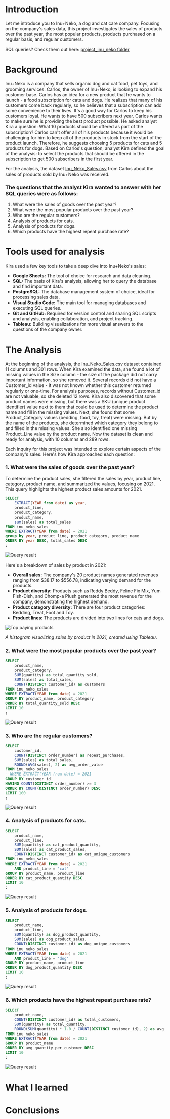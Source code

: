 # Introduction
Let me introduce you to Inu+Neko, a dog and cat care company. Focusing on the company's sales data, this project investigates the sales of products over the past year, the most popular products, products purchased on a regular basis, and regular customers.

SQL queries? Check them out here: [project_inu_neko folder](/project_inu_neko/)

# Background
Inu+Neko is a company that sells organic dog and cat food, pet toys, and grooming services. Carlos, the owner of Inu+Neko, is looking to expand his customer base. Carlos has an idea for a new product that he wants to launch - a food subscription for cats and dogs. He realizes that many of his customers come back regularly, so he believes that a subscription can add some convenience to their lives. It's a good way for Carlos to keep his customers loyal. He wants to have 500 subscribers next year. Carlos wants to make sure he is providing the best product possible. He asked analyst Kira a question: What 10 products should be offered as part of the subscription? Carlos can't offer all of his products because it would be challenging for him to keep all of the products in stock from the start of the product launch. Therefore, he suggests choosing 5 products for cats and 5 products for dogs. Based on Carlos's question, analyst Kira defined the goal of the analysis: to select the products that should be offered in the subscription to get 500 subscribers in the first year. 

For the analysis, the dataset [Inu_Neko_Sales.csv](Inu_Neko_Sales.csv) from Carlos about the sales of products sold by Inu+Neko was received. 

### The questions that the analyst Kira wanted to answer with her SQL queries were as follows:

1. What were the sales of goods over the past year?
2. What were the most popular products over the past year?
3. Who are the regular customers?
4. Analysis of products for cats.
5. Analysis of products for dogs.
6. Which products have the highest repeat purchase rate?

# Tools used for analysis
Kira used a few key tools to take a deep dive into Inu+Neko's sales:

- **Google Sheets:** The tool of choice for research and data cleaning. 
- **SQL:** The basis of Kira's analysis, allowing her to query the database and find important data.
- **PostgreSQL:** The database management system of choice, ideal for processing sales data.
- **Visual Studio Code:** The main tool for managing databases and executing SQL queries.
- **Git and GitHub:** Required for version control and sharing SQL scripts and analysis, enabling collaboration, and project tracking.
- **Tableau:** Building visualizations for more visual answers to the questions of the company owner.

# The Analysis
At the beginning of the analysis, the Inu_Neko_Sales.csv dataset contained 11 columns and 301 rows. When Kira examined the data, she found a lot of missing values in the Size column - the size of the package did not carry important information, so she removed it. Several records did not have a Customer_id value - it was not known whether this customer returned regularly or one-time. For analysis purposes, records without Customer_id are not valuable, so she deleted 12 rows. Kira also discovered that some product names were missing, but there was a SKU (unique product identifier) value next to them that could be used to determine the product name and fill in the missing values. Next, she found that some Product_Category values (bedding, food, toy, treat) were missing. But by the name of the products, she determined which category they belong to and filled in the missing values. She also identified one missing Product_Line value by the product name. Now the dataset is clean and ready for analysis, with 10 columns and 289 rows.

Each inquiry for this project was intended to explore certain aspects of the company's sales. Here's how Kira approached each question:

### 1. What were the sales of goods over the past year?
To determine the product sales, she filtered the sales by year, product line, category, product name, and summarized the values, focusing on 2021. This query highlights the highest product sales amounts for 2021.

```sql
SELECT 
    EXTRACT(YEAR from date) as year,
    product_line,
    product_category,
    product_name,
    sum(sales) as total_sales
FROM inu_neko_sales
WHERE EXTRACT(YEAR from date) = 2021
group by year, product_line, product_category, product_name
ORDER BY year DESC, total_sales DESC
;
```
![Query result](1_sales.png)

Here's a breakdown of sales by product in 2021:
- **Overall sales:** The company's 20 product names generated revenues ranging from $38.17 to $556.78, indicating varying demand for the products.
- **Product diversity:** Products such as Reddy Beddy, Feline Fix Mix, Yum Fish-Dish, and Chomp-a Plush generated the most revenue for the company, demonstrating the highest demand.
- **Product category diversity:** There are four product categories: Bedding, Treat, Foot and Toy.
- **Product lines:** The products are divided into two lines for cats and dogs.

![Top paying products](/assets/.png)

*A histogram visualizing sales by product in 2021, created using Tableau*. 

### 2. What were the most popular products over the past year?

```sql
SELECT 
    product_name, 
    product_category,
    SUM(quantity) as total_quantity_sold,
    SUM(sales) as total_sales,
    COUNT(DISTINCT customer_id) as customers
FROM inu_neko_sales
WHERE EXTRACT(YEAR from date) = 2021
GROUP BY product_name, product_category
ORDER BY total_quantity_sold DESC
LIMIT 10
;
```
![Query result](2_popular.png)

### 3. Who are the regular customers?

```sql
SELECT 
    customer_id,
    COUNT(DISTINCT order_number) as repeat_purchases,
    SUM(sales) as total_sales,
    ROUND(AVG(sales), 2) as avg_order_value
FROM inu_neko_sales
--WHERE EXTRACT(YEAR from date) = 2021
GROUP BY customer_id
HAVING COUNT(DISTINCT order_number) >= 3
ORDER BY COUNT(DISTINCT order_number) DESC
LIMIT 100
;
```
![Query result](3_regular.png)

### 4. Analysis of products for cats.

```sql
SELECT 
    product_name,
    product_line,
    SUM(quantity) as cat_product_quantity,
    SUM(sales) as cat_product_sales,
    COUNT(DISTINCT customer_id) as cat_unique_customers
FROM inu_neko_sales
WHERE EXTRACT(YEAR from date) = 2021
    AND product_line = 'cat'
GROUP BY product_name, product_line
ORDER BY cat_product_quantity DESC
LIMIT 10
;
```
![Query result](4_cats.png)

### 5. Analysis of products for dogs.

```sql
SELECT 
    product_name,
    product_line,
    SUM(quantity) as dog_product_quantity,
    SUM(sales) as dog_product_sales,
    COUNT(DISTINCT customer_id) as dog_unique_customers
FROM inu_neko_sales
WHERE EXTRACT(YEAR from date) = 2021
    AND product_line = 'dog'
GROUP BY product_name, product_line
ORDER BY dog_product_quantity DESC
LIMIT 10
;
```
![Query result](5_dogs.png)

### 6. Which products have the highest repeat purchase rate?

```sql
SELECT 
    product_name,
    COUNT(DISTINCT customer_id) as total_customers,
    SUM(quantity) as total_quantity,
    ROUND(SUM(quantity) * 1.0 / COUNT(DISTINCT customer_id), 2) as avg_quantity_per_customer
FROM inu_neko_sales
WHERE EXTRACT(YEAR from date) = 2021
GROUP BY product_name
ORDER BY avg_quantity_per_customer DESC
LIMIT 10
;
```
![Query result](6_frequency.png)


# What I learned


# Conclusions
